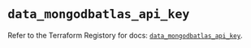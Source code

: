 # `data_mongodbatlas_api_key`

Refer to the Terraform Registory for docs: [`data_mongodbatlas_api_key`](https://www.terraform.io/docs/providers/mongodbatlas/d/api_key).
